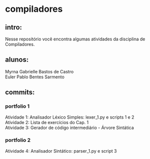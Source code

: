 ﻿# compiladores

## intro:
Nesse repositório você encontra algumas atividades da disciplina de Compiladores.

## alunos:
Myrna Gabrielle Bastos de Castro <br />
Euler Pablo Bentes Sarmento

## commits:
### portfolio 1
Atividade 1: Analisador Léxico Simples: lexer_1.py e scripts 1 e 2 <br />
Atividade 2: Lista de exercícios do Cap. 1 <br />
Atividade 3: Gerador de código intermediário - Árvore Sintática <br />

### portfolio 2
Atividade 4: Analisador Sintático: parser_1.py e script 3 <br />
